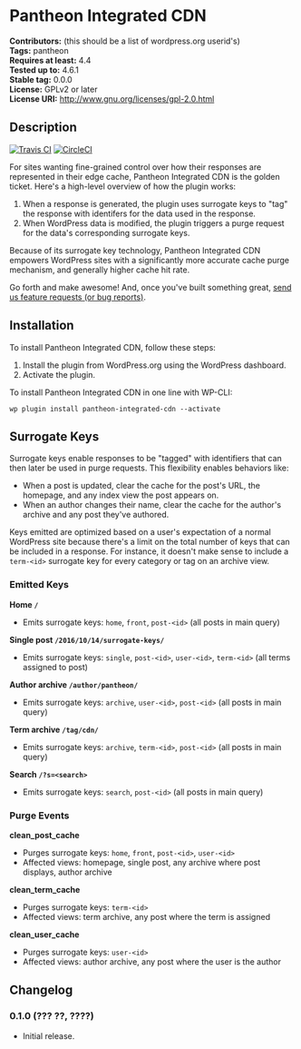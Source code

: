 # Pantheon Integrated CDN #
**Contributors:** (this should be a list of wordpress.org userid's)  
**Tags:** pantheon  
**Requires at least:** 4.4  
**Tested up to:** 4.6.1  
**Stable tag:** 0.0.0  
**License:** GPLv2 or later  
**License URI:** http://www.gnu.org/licenses/gpl-2.0.html  

## Description ##

[![Travis CI](https://travis-ci.org/pantheon-systems/pantheon-integrated-cdn.svg?branch=master)](https://travis-ci.org/pantheon-systems/pantheon-integrated-cdn) [![CircleCI](https://circleci.com/gh/pantheon-systems/pantheon-integrated-cdn.svg?style=svg)](https://circleci.com/gh/pantheon-systems/pantheon-integrated-cdn)

For sites wanting fine-grained control over how their responses are represented in their edge cache, Pantheon Integrated CDN is the golden ticket. Here's a high-level overview of how the plugin works:

1. When a response is generated, the plugin uses surrogate keys to "tag" the response with identifers for the data used in the response.
2. When WordPress data is modified, the plugin triggers a purge request for the data's corresponding surrogate keys.

Because of its surrogate key technology, Pantheon Integrated CDN empowers WordPress sites with a significantly more accurate cache purge mechanism, and generally higher cache hit rate.

Go forth and make awesome! And, once you've built something great, [send us feature requests (or bug reports)](https://github.com/pantheon-systems/pantheon-integrated-cdn/issues).

## Installation ##

To install Pantheon Integrated CDN, follow these steps:

1. Install the plugin from WordPress.org using the WordPress dashboard.
2. Activate the plugin.

To install Pantheon Integrated CDN in one line with WP-CLI:

    wp plugin install pantheon-integrated-cdn --activate

## Surrogate Keys ##

Surrogate keys enable responses to be "tagged" with identifiers that can then later be used in purge requests. This flexibility enables behaviors like:

* When a post is updated, clear the cache for the post's URL, the homepage, and any index view the post appears on.
* When an author changes their name, clear the cache for the author's archive and any post they've authored.

Keys emitted are optimized based on a user's expectation of a normal WordPress site because there's a limit on the total number of keys that can be included in a response. For instance, it doesn't make sense to include a `term-<id>` surrogate key for every category or tag on an archive view.

### Emitted Keys ###

**Home `/`**

* Emits surrogate keys: `home`, `front`, `post-<id>` (all posts in main query)

**Single post `/2016/10/14/surrogate-keys/`**

* Emits surrogate keys: `single`, `post-<id>`, `user-<id>`, `term-<id>` (all terms assigned to post)

**Author archive `/author/pantheon/`**

* Emits surrogate keys: `archive`, `user-<id>`, `post-<id>` (all posts in main query)

**Term archive `/tag/cdn/`**

* Emits surrogate keys: `archive`, `term-<id>`, `post-<id>` (all posts in main query)

**Search `/?s=<search>`**

* Emits surrogate keys: `search`, `post-<id>` (all posts in main query)

### Purge Events ###

**clean_post_cache**

* Purges surrogate keys: `home`, `front`, `post-<id>`, `user-<id>`
* Affected views: homepage, single post, any archive where post displays, author archive

**clean_term_cache**

* Purges surrogate keys: `term-<id>`
* Affected views: term archive, any post where the term is assigned

**clean_user_cache**

* Purges surrogate keys: `user-<id>`
* Affected views: author archive, any post where the user is the author

## Changelog ##

### 0.1.0 (??? ??, ????) ###
* Initial release.
